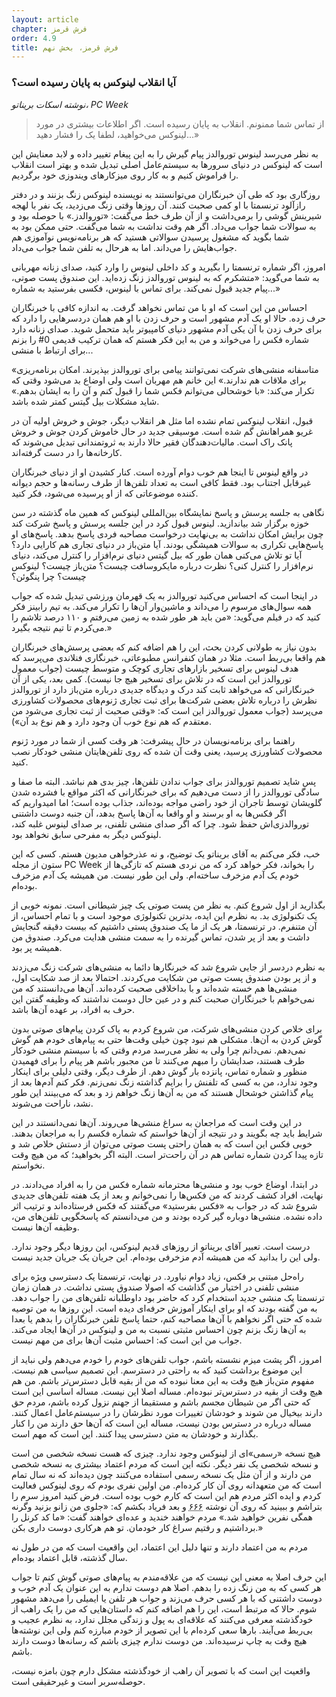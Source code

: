 ```yaml
---
layout: article
chapter: فرش قرمز
order: 4.9
title: فرش قرمز، بخش نهم
---
```



### آیا انقلاب لینوکس به پایان رسیده است؟
*نوشته اسکات بریناتو، PC Week*

<blockquote >از تماس شما ممنونم. انقلاب به پایان رسیده است. اگر اطلاعات بیشتری در مورد لینوکس می‌خواهید، لطفا یک را فشار دهید...»</blockquote >

<div class="journal inside">

به نظر می‌رسد لینوس توروالدز پیام گیرش را به این پیغام تغییر داده و لابد معنایش این است که لینوکس در دنیای سرورها به سیستم‌عامل اصلی تبدیل شده  و بهتر است انقلاب را فراموش کنیم و به کار روی میزکارهای ویندوزی خود برگردیم. 

روزگاری بود که طی آن خبرنگاران می‌توانستند به نویسنده لینوکس زنگ بزنند و در دفتر رازآلود ترنسمتا با او کمی صحبت کنند. آن روزها وقتی زنگ می‌زدید، یک نفر با لهجه شیرینش گوشی را برمی‌داشت و از آن طرف خط می‌گفت: «توروالدز.» با حوصله بود و به سوالات شما جواب می‌داد. اگر هم وقت نداشت به شما می‌گفت. حتی ممکن بود به شما بگوید که مشغول پرسیدن سوالاتی هستید که هر برنامه‌نویس نوآموزی هم جواب‌هایش را می‌داند. اما به هرحال به تلفن شما جواب می‌داد. 

امروز، اگر شماره ترنسمتا را بگیرید و کد داخلی لینوس را وارد کنید، صدای زنانه مهربانی به شما می‌گوید: «متشکرم که به لینوس توروالدز زنگ زده‌اید. این صندوق پست صوتی، پیام جدید قبول نمی‌کند. برای تماس با لینوس،‌ فکسی بفرستید به شماره...»

احساس من این است که او با من تماس نخواهد گرفت. به اندازه کافی با خبرنگاران حرف زده. حالا او یک آدم مشهور است و حرف زدن با او هم همان دردسرهایی را دارد که برای حرف زدن با آن یکی آدم مشهور دنیای کامپیوتر باید متحمل شوید. صدای زنانه دارد شماره فکس را می‌خواند و من به این فکر هستم که همان ترکیب قدیمی 0# را بزنم برای ارتباط با منشی...

«متاسفانه منشی‌های شرکت نمی‌توانند پیامی برای توروالدز بپذیرند. امکان برنامه‌ریزی برای ملاقات هم ندارند.» این خانم هم مهربان است ولی اوضاع بد می‌شود وقتی که تکرار می‌کند: «با خوشحالی می‌توانم فکس شما را قبول کنم و آن را به ایشان بدهم.» شاید مشکلات بیل گیتس کمتر شده باشد.

قبول، انقلاب لینوکس تمام نشده اما مثل هر انقلاب دیگر، جوش و خروش اولیه آن در غریو همراهانش گم شده است. موسیقی جدید در حال خاموش کردن جوش و خروش پانک راک است. مالیات‌دهندگان فقیر حالا دارند به ثروتمندانی تبدیل می‌شوند که کارخانه‌ها را در دست گرفته‌اند. 

در واقع لینوس تا اینجا هم خوب دوام آورده است. کنار کشیدن او از دنیای خبرنگاران غیرقابل اجتناب بود. فقط کافی است به تعداد تلفن‌ها از طرف رسانه‌ها و حجم دیوانه کننده موضوعاتی که از او پرسیده می‌شود، فکر کنید. 

نگاهی به جلسه پرسش و پاسخ نمایشگاه بین‌المللی لینوکس که همین ماه گذشته در سن خوزه برگزار شد بیاندازید. لینوس قبول کرد در این جلسه پرسش و پاسخ شرکت کند چون برایش امکان نداشت به بی‌نهایت درخواست مصاحبه فردی پاسخ بدهد. پاسخ‌های او پاسخ‌هایی تکراری به سوالات همیشگی بودند. آیا متن‌باز در دنیای تجاری هم کارایی دارد؟ آیا تو تلاش می‌کنی همان طور که بیل گیتس دنیای نرم‌افزار را کنترل می‌کند، دنیای نرم‌افزار را کنترل کنی؟ نظرت درباره مایکروسافت چیست؟ متن‌باز چیست؟‌ لینوکس چیست؟ چرا پنگوئن؟

در اینجا است که احساس می‌کنید توروالدز به یک قهرمان ورزشی تبدیل شده که جواب همه سوال‌های مرسوم را می‌داند و ماشین‌وار آن‌ها را تکرار می‌کند. به تیم رابینز فکر کنید که در فیلم می‌گوید: «من باید هر طور شده به زمین می‌رفتم و ۱۱۰ درصد تلاشم را می‌کردم تا تیم نتیجه بگیرد.»

بدون نیاز به طولانی کردن بحث، این را هم اضافه کنم که بعضی پرسش‌های خبرنگاران هم واقعا بی‌ربط است. مثلا در همان کنفرانس مطبوعاتی، خبرنگاری فنلاندی می‌پرسد که هدف لینوس برای تسخیر بازارهای تجاری کوچک و متوسط چیست (جواب معمول توروالدز این است که در تلاش برای تسخیر هیچ جا نیست). کمی بعد، یکی از آن‌ خبرنگارانی که می‌خواهد ثابت کند درک و دیدگاه جدیدی درباره متن‌باز دارد از توروالدز نظرش را درباره تلاش بعضی شرکت‌ها برای ثبت تجاری ژنوم‌های محصولات کشاورزی می‌پرسد (جواب معمول توروالدز این است که: «وقتی صحبت از ثبت تجاری می‌شود من معتقدم که هم نوع خوب آن وجود دارد و هم نوع بد آن»).

راهنما برای برنامه‌نویسان در حال پیشرفت: هر وقت کسی از شما در مورد ژنوم محصولات کشاورزی پرسید، یعنی وقت آن شده که روی تلفن‌هایتان منشی خودکار نصب کنید.

پس شاید تصمیم توروالدز برای جواب ندادن تلفن‌ها، چیز بدی هم نباشد. البته ما صفا و سادگی توروالدز را از دست می‌دهیم که برای خبرنگارانی که اکثر مواقع با فشرده شدن گلویشان توسط تاجران از خود راضی مواجه بوده‌اند، جذاب بوده است؛ اما امیدواریم که اگر فکس‌ها به او برسند و او واقعا به آن‌ها پاسخ بدهد، آن جنبه دوست داشتنی توروالدزی‌اش حفظ شود. چرا که اگر صدای منشی تلفنی، بر صدای لینوس غلبه کند، لینوکس دیگر به مفرحی سابق نخواهد بود.

</div >

خب، فکر می‌کنم به آقای بریناتو یک توضیح، و نه عذرخواهی مدیون هستم. کسی که این ستون از مجله PC Week را بخواند، فکر خواهد کرد که من نردی هستم که تازگی‌ها از خودم یک آدم مزخرف ساخته‌ام. ولی این طور نیست. من همیشه یک آدم مزخرف بوده‌ام.

بگذارید از اول شروع کنم. به نظر من پست صوتی یک چیز شیطانی است. نمونه خوبی از یک تکنولوژی بد. به نظرم این ایده، بدترین تکنولوژی موجود است و با تمام احساس، از آن متنفرم. در ترنسمتا، هر یک از ما یک صندوق پستی داشتیم که بیست دقیقه گنجایش داشت و بعد از پر شدن، تماس گیرنده را به سمت منشی هدایت می‌کرد. صندوق من همیشه پر بود. 

به نظرم دردسر از جایی شروع شد که خبرنگارها دائما به منشی‌های شرکت زنگ می‌زدند و از پر بودن صندوق پست صوتی من شکایت می‌کردند. احتمالا بعد از صد شکایت اول،‌ منشی‌ها هم خسته شده‌اند و با بداخلاقی صحبت کرده‌اند. آن‌ها می‌دانستند که من نمی‌خواهم با خبرنگاران صحبت کنم و در عین حال دوست نداشتند که وظیفه گفتن این حرف به افراد، بر عهده آن‌ها باشد. 

برای خلاص کردن منشی‌های شرکت، من شروع کردم به پاک کردن پیام‌های صوتی بدون گوش کردن به آن‌ها. مشکلی هم نبود چون خیلی وقت‌ها حتی به پیام‌های خودم هم گوش نمی‌دهم. نمی‌دانم چرا ولی به نظر می‌رسد مردم وقتی که با سیستم منشی خودکار طرف هستند، صدایشان را مبهم می‌کنند تا من مجبور باشم هر پیام را برای فهمیدن منظور و شماره تماس، پانزده بار گوش دهم. از طرف دیگر، وقتی دلیلی برای اینکار وجود ندارد، من به کسی که تلفنش را برایم گذاشته زنگ نمی‌زنم. فکر کنم آدم‌ها بعد از پیام گذاشتن خوشحال هستند که من به آن‌ها زنگ خواهم زد و بعد که می‌بینند این طور نشد، ناراحت می‌شوند.

در این وقت است که مراجعان به سراغ منشی‌ها می‌روند. آن‌ها نمی‌دانستند در این شرایط باید چه بگویند و در نتیجه از آن‌ها خواستم که شماره فکسم را به مراجعان بدهند. خوبی فکس این است که به همان راحتی پست صوتی می‌توان از دستش خلاص شد و تازه پیدا کردن شماره تماس هم در آن راحت‌تر است. البته اگر بخواهید؛ که من هیچ وقت نخواستم. 

در ابتدا،‌ اوضاع خوب بود و منشی‌ها محترمانه شماره فکس من را به افراد می‌دادند. در نهایت، افراد کشف کردند که من فکس‌ها را نمی‌خوانم و بعد از یک هفته تلفن‌های جدیدی شروع شد که در جواب به «فکس بفرستید» می‌گفتند که فکس فرستاده‌اند و ترتیب اثر داده نشده. منشی‌ها دوباره گیر کرده بودند و من می‌دانستم که پاسخگویی تلفن‌های من، وظیفه آن‌ها نیست. 

درست است. تعبیر آقای بریناتو از روزهای قدیم لینوکس، این روزها دیگر وجود ندارد. ولی این را بدانید که من همیشه آدم مزخرفی بوده‌ام. این جریان یک جریان جدید نیست. 

راه‌حل مبتنی بر فکس، زیاد دوام نیاورد. در نهایت، ترنسمتا یک دسترسی ویژه برای منشی تلفنی در اختیار من گذاشت که اصولا صندوق پستی نداشت. در همان زمان ترنسمتا یک منشی جدید استخدام کرد که حاضر بود داوطلبانه تلفن‌های من را جواب دهد. به من گفته بودند که او برای اینکار آموزش حرفه‌ای دیده است. این روزها به من توصیه شده که حتی اگر نخواهم با آن‌ها مصاحبه کنم، حتما پاسخ تلفن خبرنگاران را بدهم یا بعدا به آن‌ها زنگ بزنم چون احساس مثبتی نسبت به من و لینوکس در آن‌ها ایجاد می‌کند. جواب من این است که: احساس مثبت آن‌ها برای من مهم نیست. 

امروز، اگر پشت میزم نشسته باشم، جواب تلفن‌های خودم را خودم می‌دهم ولی نباید از این موضوع برداشت کنید که به راحتی در دسترسم. این تصمیم سیاسی هم نیست. مفهوم متن‌باز هیچ وقت به این معنا نبوده که من از بقیه قابل دسترس‌تر باشم. من هم هیچ وقت از بقیه در دسترس‌تر نبوده‌ام. مساله اصلا این نیست. مساله اساسی این است که حتی اگر من شیطان مجسم باشم و مستقیما از جهنم نزول کرده باشم، مردم حق دارند بیخیال من شوند و خودشان تغییرات مورد نظرشان را در سیستم‌عامل اعمال کنند. مساله درباره در دسترس بودن نیست، مساله این است که آن‌ها حق دارند من را کنار بگذارند و خودشان به متن دسترسی پیدا کنند. این است که مهم است.

هیچ نسخه «رسمی»ای از لینوکس وجود ندارد. چیزی که هست نسخه شخصی من است و نسخه شخصی یک نفر دیگر. نکته این است که مردم اعتماد بیشتری به نسخه شخصی من دارند و از آن مثل یک نسخه رسمی استفاده می‌کنند چون دیده‌اند که نه سال تمام است که من متعهدانه روی آن کار کرده‌ام. من اولین نفری بودم که روی لینوکس فعالیت کردم و ایده اکثر مردم هم این است که کارم خوب بوده است. فرض کنید امروز سرم را بتراشم و ببینید که روی آن نوشته <abbr title="در فرهنگ غربی این عدد به شیطان نسبت داده می‌شود.">۶۶۶</abbr> و بعد فریاد بکشم که: «جلوی من زانو بزنید وگرنه همگی نفرین خواهید شد.» مردم خواهند خندید و عده‌ای خواهند گفت: «ما کد کرنل را برداشتیم و رفتیم سراغ کار خودمان. تو هم هرکاری دوست داری بکن.»

مردم به من اعتماد دارند و تنها دلیل این اعتماد، این واقعیت است که من در طول نه سال گذشته، قابل اعتماد بوده‌ام. 

این حرف اصلا به معنی این نیست که من علاقه‌مندم به پیام‌های صوتی گوش کنم تا جواب هر کسی که به من زنگ زده را بدهم. اصلا هم دوست ندارم به این عنوان یک آدم خوب و دوست داشتنی که با هر کسی حرف می‌زند و جواب هر تلفن یا ایمیلی را می‌دهد مشهور شوم. حالا که مرتبط است، این را هم اضافه کنم که داستان‌هایی که من را یک راهب از خودگذشته معرفی می‌کنند که علاقه‌ای به پول و زندگی مجلل ندارد، به نظرم عجیب و بی‌ربط می‌آیند. بارها سعی کرده‌ام با این تصویر از خودم مبارزه کنم ولی این نوشته‌ها هیچ وقت به چاپ نرسیده‌اند. من دوست ندارم چیزی باشم که رسانه‌ها دوست دارند باشم. 

واقعیت این است که با تصویر آن راهب از خودگذشته مشکل دارم چون بامزه نیست، حوصله‌سربر است و غیرحقیقی است.

